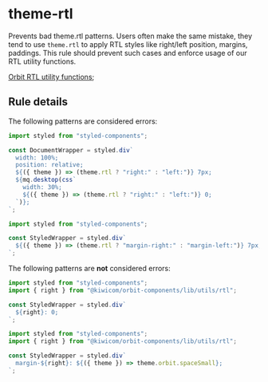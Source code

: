 # theme-rtl

Prevents bad theme.rtl patterns. Users often make the same mistake, they tend to use `theme.rtl` to apply RTL styles like right/left position, margins, paddings. This rule should prevent such cases and enforce usage of our RTL utility functions.

[Orbit RTL utility functions](https://github.com/kiwicom/orbit/tree/master/packages/orbit-components/src/utils/rtl);

## Rule details

The following patterns are considered errors:

```jsx
import styled from "styled-components";

const DocumentWrapper = styled.div`
  width: 100%;
  position: relative;
  ${({ theme }) => (theme.rtl ? "right:" : "left:")} 7px;
  ${mq.desktop(css`
    width: 30%;
    ${({ theme }) => (theme.rtl ? "right:" : "left:")} 0;
  `)};
`;
```

```jsx
import styled from "styled-components";

const StyledWrapper = styled.div`
  ${({ theme }) => (theme.rtl ? "margin-right:" : "margin-left:")} 7px;
`;
```

The following patterns are **not** considered errors:

```jsx
import styled from "styled-components";
import { right } from "@kiwicom/orbit-components/lib/utils/rtl";

const StyledWrapper = styled.div`
  ${right}: 0;
`;
```

```jsx
import styled from "styled-components";
import { right } from "@kiwicom/orbit-components/lib/utils/rtl";

const StyledWrapper = styled.div`
  margin-${right}: ${({ theme }) => theme.orbit.spaceSmall};
`;
```
